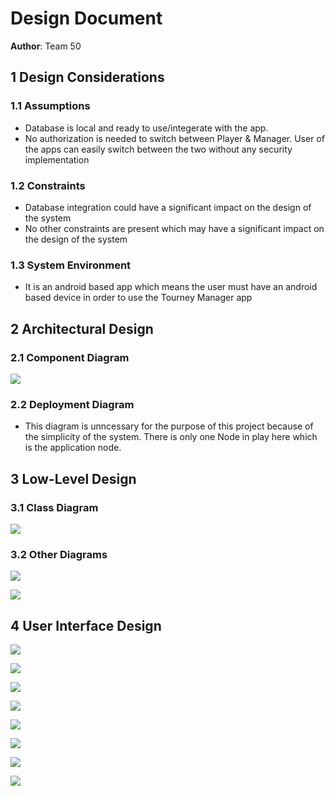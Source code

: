 # Design Document

**Author**: Team 50

## 1 Design Considerations

### 1.1 Assumptions

  -  Database is local and ready to use/integerate with the app.
  -  No authorization is needed to switch between Player & Manager. User of the apps can easily switch between the two without any security implementation

### 1.2 Constraints

  - Database integration could have a significant impact on the design of the system
  - No other constraints are present which may have a significant impact on the design of the system

### 1.3 System Environment

  - It is an android based app which means the user must have an android based device in order to use the Tourney Manager app

## 2 Architectural Design

### 2.1 Component Diagram

![](Diagrams/Component_diagram.png)

### 2.2 Deployment Diagram

  - This diagram is unncessary for the purpose of this project because of the simplicity of the system. There is only one Node in play here which is the application node.

## 3 Low-Level Design

### 3.1 Class Diagram

![](/Design/team.jpg)

### 3.2 Other Diagrams

![](Diagrams/Sequence_diagram.png)

![](Diagrams/State_diagram.png)

## 4 User Interface Design

![](Diagrams/user_interface_1.png)

![](Diagrams/user_interface_2.png)

![](Diagrams/user_interface_3.png)

![](Diagrams/user_interface_4.png)

![](Diagrams/user_interface_5.png)

![](Diagrams/user_interface_6.png)

![](Diagrams/user_interface_7.png)

![](Diagrams/user_interface_8.png)
